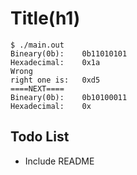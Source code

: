 # Title(h1)

```text
$ ./main.out
Bineary(0b):    0b11010101
Hexadecimal:    0x1a
Wrong
right one is:   0xd5
====NEXT====
Bineary(0b):    0b10100011
Hexadecimal:    0x
```

## Todo List

- Include README
